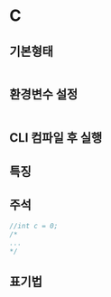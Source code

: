 # C

## 기본형태
```c

```

## 환경변수 설정
```

```

## CLI 컴파일 후 실행


## 특징
 

## 주석
```c
//int c = 0;
/*
...
*/
```

## 표기법
